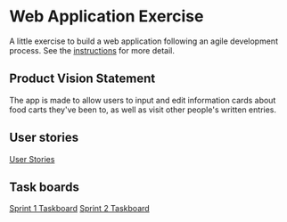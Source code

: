 # Web Application Exercise

A little exercise to build a web application following an agile development process. See the [instructions](instructions.md) for more detail.

## Product Vision Statement

The app is made to allow users to input and edit information cards about food carts they've been to, as well as visit other people's written entries.

## User stories

[User Stories](https://github.com/software-students-fall2023/2-web-app-exercise-riceballs/issues)

## Task boards

[Sprint 1 Taskboard](https://github.com/orgs/software-students-fall2023/projects/13)
[Sprint 2 Taskboard](https://github.com/orgs/software-students-fall2023/projects/45/views/1)
